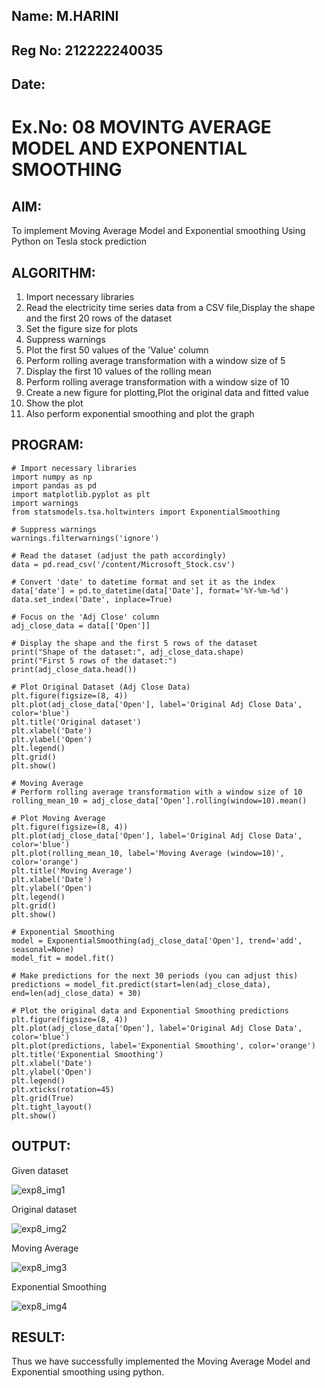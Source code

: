 ## Name: M.HARINI
## Reg No: 212222240035
## Date: 

# Ex.No: 08 MOVINTG AVERAGE MODEL AND EXPONENTIAL SMOOTHING

## AIM:

To implement Moving Average Model and Exponential smoothing Using Python on Tesla stock prediction

## ALGORITHM:

1. Import necessary libraries
2. Read the electricity time series data from a CSV file,Display the shape and the first 20 rows of
the dataset
3. Set the figure size for plots
4. Suppress warnings
5. Plot the first 50 values of the 'Value' column
6. Perform rolling average transformation with a window size of 5
7. Display the first 10 values of the rolling mean
8. Perform rolling average transformation with a window size of 10
9. Create a new figure for plotting,Plot the original data and fitted value
10. Show the plot
11. Also perform exponential smoothing and plot the graph
    
## PROGRAM:

```
# Import necessary libraries
import numpy as np
import pandas as pd
import matplotlib.pyplot as plt
import warnings
from statsmodels.tsa.holtwinters import ExponentialSmoothing

# Suppress warnings
warnings.filterwarnings('ignore')

# Read the dataset (adjust the path accordingly)
data = pd.read_csv('/content/Microsoft_Stock.csv')

# Convert 'date' to datetime format and set it as the index
data['date'] = pd.to_datetime(data['Date'], format='%Y-%m-%d')
data.set_index('Date', inplace=True)

# Focus on the 'Adj Close' column
adj_close_data = data[['Open']]

# Display the shape and the first 5 rows of the dataset
print("Shape of the dataset:", adj_close_data.shape)
print("First 5 rows of the dataset:")
print(adj_close_data.head())

# Plot Original Dataset (Adj Close Data)
plt.figure(figsize=(8, 4))
plt.plot(adj_close_data['Open'], label='Original Adj Close Data', color='blue')
plt.title('Original dataset')
plt.xlabel('Date')
plt.ylabel('Open')
plt.legend()
plt.grid()
plt.show()

# Moving Average
# Perform rolling average transformation with a window size of 10
rolling_mean_10 = adj_close_data['Open'].rolling(window=10).mean()

# Plot Moving Average
plt.figure(figsize=(8, 4))
plt.plot(adj_close_data['Open'], label='Original Adj Close Data', color='blue')
plt.plot(rolling_mean_10, label='Moving Average (window=10)', color='orange')
plt.title('Moving Average')
plt.xlabel('Date')
plt.ylabel('Open')
plt.legend()
plt.grid()
plt.show()

# Exponential Smoothing
model = ExponentialSmoothing(adj_close_data['Open'], trend='add', seasonal=None)
model_fit = model.fit()

# Make predictions for the next 30 periods (you can adjust this)
predictions = model_fit.predict(start=len(adj_close_data), end=len(adj_close_data) + 30)

# Plot the original data and Exponential Smoothing predictions
plt.figure(figsize=(8, 4))
plt.plot(adj_close_data['Open'], label='Original Adj Close Data', color='blue')
plt.plot(predictions, label='Exponential Smoothing', color='orange')
plt.title('Exponential Smoothing')
plt.xlabel('Date')
plt.ylabel('Open')
plt.legend()
plt.xticks(rotation=45)
plt.grid(True)
plt.tight_layout()
plt.show()
```

## OUTPUT:

Given dataset


![exp8_img1](https://github.com/user-attachments/assets/a895525a-aa9a-43e5-b40e-2af751420a15)


Original dataset


![exp8_img2](https://github.com/user-attachments/assets/7b668b78-ae74-4261-a0b0-af2c396f31c4)


Moving Average


![exp8_img3](https://github.com/user-attachments/assets/bbdf5015-5fbc-491b-962f-29c7a5f26d03)


Exponential Smoothing


![exp8_img4](https://github.com/user-attachments/assets/26e3af89-fb99-478f-a12d-e60145c07f2f)



## RESULT:
Thus we have successfully implemented the Moving Average Model and Exponential smoothing using python.
